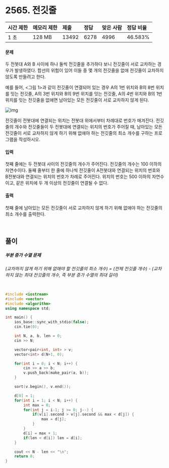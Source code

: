 # 2565. 전깃줄

| 시간 제한 | 메모리 제한 | 제출  | 정답 | 맞은 사람 | 정답 비율 |
| :-------- | :---------- | :---- | :--- | :-------- | :-------- |
| 1 초      | 128 MB      | 13492 | 6278 | 4996      | 46.583%   |

#### 문제

두 전봇대 A와 B 사이에 하나 둘씩 전깃줄을 추가하다 보니 전깃줄이 서로 교차하는 경우가 발생하였다. 합선의 위험이 있어 이들 중 몇 개의 전깃줄을 없애 전깃줄이 교차하지 않도록 만들려고 한다.

예를 들어, <그림 1>과 같이 전깃줄이 연결되어 있는 경우 A의 1번 위치와 B의 8번 위치를 잇는 전깃줄, A의 3번 위치와 B의 9번 위치를 잇는 전깃줄, A의 4번 위치와 B의 1번 위치를 잇는 전깃줄을 없애면 남아있는 모든 전깃줄이 서로 교차하지 않게 된다.

![img](https://www.acmicpc.net/upload/images/i7Wn4h3qIiezi.jpg)

전깃줄이 전봇대에 연결되는 위치는 전봇대 위에서부터 차례대로 번호가 매겨진다. 전깃줄의 개수와 전깃줄들이 두 전봇대에 연결되는 위치의 번호가 주어질 때, 남아있는 모든 전깃줄이 서로 교차하지 않게 하기 위해 없애야 하는 전깃줄의 최소 개수를 구하는 프로그램을 작성하시오.

#### 입력

첫째 줄에는 두 전봇대 사이의 전깃줄의 개수가 주어진다. 전깃줄의 개수는 100 이하의 자연수이다. 둘째 줄부터 한 줄에 하나씩 전깃줄이 A전봇대와 연결되는 위치의 번호와 B전봇대와 연결되는 위치의 번호가 차례로 주어진다. 위치의 번호는 500 이하의 자연수이고, 같은 위치에 두 개 이상의 전깃줄이 연결될 수 없다.

#### 출력

첫째 줄에 남아있는 모든 전깃줄이 서로 교차하지 않게 하기 위해 없애야 하는 전깃줄의 최소 개수를 출력한다.

<br/>

## 풀이

##### 부분 증가 수열 문제

_(교차하지 않게 하기 위해 없애야 할 전깃줄의 최소 개수) = (전체 전깃줄 개수) - (교차하지 않는 최대 전깃줄의 개수, 즉 부분 증가 수열의 최대 길이)_

<br/>

```c++
#include <iostream>
#include <vector>
#include <algorithm>
using namespace std;

int main() {
    ios_base::sync_with_stdio(false);
    cin.tie(0);

    int N, a, b, len = 0;
    cin >> N;

    vector<pair<int, int> > v;
    vector<int> d(N+1, 0);

    for(int i = 0; i < N; i++) {
        cin >> a >> b;
        v.push_back(make_pair(a, b));
    }

    sort(v.begin(), v.end());

    d[0] = 1;
    for(int i = 1; i < N; i++) {
        int max = 0;
        for(int j = i-1; j >= 0; j--) {
            if(v[i].second > v[j].second && max < d[j]) {
                max = d[j];
            }
        }
        d[i] = max + 1;
        if(len < d[i]) len = d[i];
    }

    cout << N - len << "\n";
    return 0;
}
```
